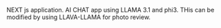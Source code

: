 NEXT js application.
AI CHAT app using LLAMA 3.1 and phi3.
THis can be modified by using LLAVA-LLAMA for photo review. 
